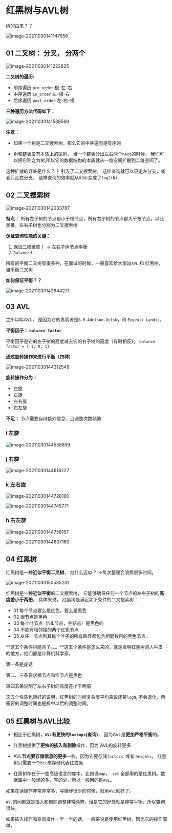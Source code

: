 # 红黑树与AVL树



树的由来？？

![image-20211030141147956](红黑树.assets/image-20211030141147956.png)

## 01 二叉树： 分叉， 分两个

![image-20211030141222835](红黑树.assets/image-20211030141222835.png)

**二叉树的遍历:**

- 前序遍历 `pre_order` 根-左-右
- 中序遍历 `in_order` 左-根-右
- 后序遍历 `post_order` 左-右-根



**三种遍历方法代码如下：**

![image-20211030141538569](红黑树.assets/image-20211030141538569.png)

**注意：**

-  如果一个树是二叉搜索树，那么它的中序遍历是有序的

- 树和链表没有本质上的区别， 当一个链表分出左右两个`next`的时候， 我们可以把它称之为树,所以它的数据结构的本质就从一维空间扩散到二维空间了。



这种扩散的好处是什么？？ 引入了二叉搜索树， 这样查询就可以只走左分支，或者只走右分支， 这样查询的效率就从`O(N)`变成了`log2(N)`.



## 02 二叉搜索树



![image-20211030142033787](红黑树.assets/image-20211030142033787.png)

**特点：** 所有左子树的节点都小于根节点，所有右子树的节点都大于根节点，以此类推，左右子树也分别为二叉搜索树



**保证查询性能的关键：**

1.  保证二维维度！ -> 左右子树节点平衡
2. `Balanced`



所有的平衡二叉树有很多种，在面试的时候，一般喜欢给大家出`AVL` 和 红黑树， 自平衡二叉树



**如何保证平衡？？**

![image-20211030142644271](红黑树.assets/image-20211030142644271.png)



## 03 AVL

之所以叫AVL， 是因为它的发明者是`G.M.Adelson-Velsky `和 `Evgenii Landis`。



**平衡因子： `balance factor`**

平衡因子是它的左子树的高度减去它的右子树的高度（有时相反）。 `balance factor = {-1, 0, 1}`



**通过旋转操作来进行平衡（四种）**

![image-20211030144312549](红黑树.assets/image-20211030144312549.png)



**旋转操作分为：**

- 左旋
- 右旋
- 左右旋
- 右左旋



**不足：** 节点需要存储额外信息、且调整次数频繁



### i 左旋

![image-20211030144558859](红黑树.assets/image-20211030144558859.png)



### j 右旋

![image-20211030144618227](红黑树.assets/image-20211030144618227.png)

### k 左右旋

![image-20211030144728190](红黑树.assets/image-20211030144728190.png)

![image-20211030144745771](红黑树.assets/image-20211030144745771.png)

### h 右左旋

![image-20211030144756157](红黑树.assets/image-20211030144756157.png)

![image-20211030144807160](红黑树.assets/image-20211030144807160.png)







## 04 红黑树

红黑树是一种**近似平衡二叉树**， 为什么近似？ ->每次整理会浪费很多时间。

![image-20211030150535231](红黑树.assets/image-20211030150535231.png)



红黑树是一种**近似平衡**的二叉搜索树， 它能够确保任何一个节点的左右子树的**高度差小于两倍**， 具体来说， 红黑树是满足如下条件的二叉搜索树：

- 01 每个节点要么是红色，要么是黑色
- 02 根节点是黑色
- 03 每个叶节点（NIL节点，空结点）是黑色的
- 04 不能有相邻接的两个红色节点
- 05 从任一节点到其每个叶子的所有路径都包含相同数目的黑色节点。



**这五个条件只能背了。。。**这五个条件是怎么来的，就是发明红黑树的人牛皮的地方，他们都是计算机科学家。

第一条是废话

第二、三条要求根节点和空节点是黑色

第四五条说明了左右子树的高度差小于两倍

这五个性质也很好的说明，红黑树的时间复杂度平均来说还是`logN`, 不会退化，所需要的调整时间也是折中以后的调整时间。



## 05 红黑树与AVL比较

- 相比于红黑树，**`AVL`有更快的`lookups`(查询)**， 因为AVL是**更加严格平衡**的。
- 红黑树提供了**更快的插入和删除**操作，因为`AVL的旋转更多
- AVL**节点要存储信息的更多**一些，因为它要存储`factors `或者 `heights`。 红黑树只需要一个`bit`来存储代表红或黑

- 红黑树存在于一些高级语言的库中，比如说`map`，` set` 全部用的是红黑树。数据库中一般读的多，写的少，所以一般用的是`AVL`。



如果在读操作非常非常多，写操作很少的时候，就用`AVL`就好了。

`AVL`的问题就是插入和删除调整非常频繁，但是它的好处就是非常平衡，所以查询很快。

如果插入操作和查询操作一半一半的话，一般来说是使用红黑树，因为它的操作简单，

